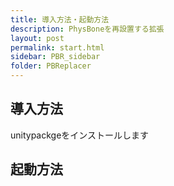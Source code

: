 ```yaml
---
title: 導入方法・起動方法
description: PhysBoneを再設置する拡張
layout: post
permalink: start.html
sidebar: PBR_sidebar
folder: PBReplacer
---
```


## 導入方法

unitypackgeをインストールします

## 起動方法

